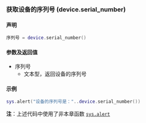 ### 获取设备的序列号 \(**device\.serial\_number**\)


#### 声明
```lua
序列号 = device.serial_number()
```


#### 参数及返回值  
- 序列号
    - 文本型，返回设备的序列号


#### 示例  
```lua
sys.alert("设备的序列号是："..device.serial_number())
```
**注**：上述代码中使用了非本章函数 [`sys.alert`](/Handbook/sys/sys.alert.md)

